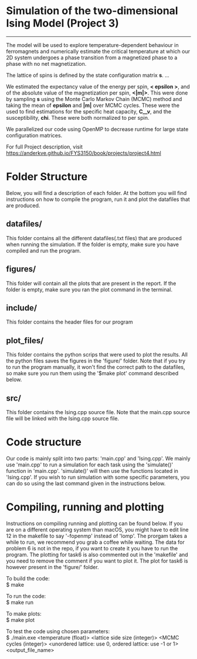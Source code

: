 # Simulation of the two-dimensional Ising Model (Project 3)
-------------------------------------------------
The model will be used to explore temperature-dependent behaviour in ferromagnets and numerically estimate the critical temperature at which our 2D system undergoes a phase transition from a magnetized phase to a phase with no net magnetization.

The lattice of spins is defined by the state configuration matrix **s**.
...

We estimated the expectancy value of the energy per spin, **< epsilon >**, and of the absolute value of the magnetization per spin, **<|m|>**. This were done by sampling **s** using the Monte Carlo Markov Chain (MCMC) method and taking the mean of **epsilon** and **|m|** over MCMC cycles.
These were the used to find estimations for the specific heat capacity, **C__v**, and the susceptibility, **chi**. These were both normalized to per spin.

We parallelized our code using OpenMP to decrease runtime for large state configuration matrices.  


For full Project description, visit https://anderkve.github.io/FYS3150/book/projects/project4.html

# Folder Structure
Below, you will find a description of each folder. At the bottom you will find instructions on how to compile the program, run it and plot the datafiles that are produced.
## datafiles/
  This folder contains all the different datafiles(.txt files) that are produced when running the simulation. If the folder is empty, make sure you have compiled and run the program.

## figures/
  This folder will contain all the plots that are present in the report. If the folder is empty, make sure you ran the plot command in the terminal.

## include/
  This folder contains the header files for our program

## plot_files/
  This folder contains the python scrips that were used to plot the results. All the python files saves the figures in the 'figure/' folder. Note that if you try to run the program manually, it won't find the correct path to the datafiles, so make sure you run them using the '$make plot' command described below.

## src/
  This folder contains the Ising.cpp source file. Note that the main.cpp source file will be linked with the Ising.cpp source file.

# Code structure
  Our code is mainly split into two parts: 'main.cpp' and 'Ising.cpp'. We mainly use 'main.cpp' to run a simulation for each task using the 'simulate()' function in 'main.cpp'. 'simulate()' will then use the functions located in 'Ising.cpp'. If you wish to run simulation with some specific parameters, you can do so using the last command given in the instructions below.

# Compiling, running and plotting

  Instructions on compiling running and plotting can be found below. If you are on a different operating system than macOS, you might have to edit line 12 in the makefile to say '-fopenmp' instead of 'lomp'. The prorgam takes a while to run, we recommend you grab a coffee while waiting. The data for problem 6 is not in the repo, if you want to create it you have to run the program. The plotting for task6 is also commented out in the 'makefile' and you need to remove the comment if you want to plot it. The plot for task6 is however present in the 'figure/' folder.

To build the code:  
$ make

To run the code:  
$ make run

To make plots:  
$ make plot

To test the code using chosen parameters:  
$ ./main.exe <temperature (float)> <lattice side size (integer)> <MCMC cycles (integer)> <unordered lattice: use 0, ordered lattice: use -1 or 1> <output_file_name>
